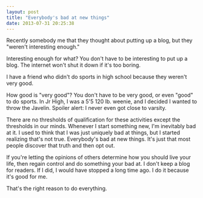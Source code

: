 ```yaml
---
layout: post
title: "Everybody's bad at new things"
date: 2013-07-31 20:25:38
---
```


<p class="p1">
  Recently somebody me that they thought about putting up a blog, but they "weren't interesting enough."
</p>

<p class="p1">
  Interesting enough for what? You don't have to be interesting to put up a blog. The internet won't shut it down if it's too boring.
</p>

<p class="p1">
  I have a friend who didn't do sports in high school because they weren't very good.
</p>

<p class="p1">
  How good is "very good"? You don't have to be very good, or even "good" to do sports. In Jr High, I was a 5'5 120 lb. weenie, and I decided I wanted to throw the Javelin. Spoiler alert: I never even got close to varsity.
</p>

<p class="p1">
  There are no thresholds of qualification for these activities except the thresholds in our minds. Whenever I start something new, I'm inevitably bad at it. I used to think that I was just uniquely bad at things, but I started realizing that's not true. Everybody's bad at new things. It's just that most people discover that truth and then opt out.
</p>

<p class="p1">
  If you're letting the opinions of others determine how you should live your life, then regain control and do something your bad at. I don't keep a blog for readers. If I did, I would have stopped a long time ago. I do it because it's good for me.
</p>

<p class="p1">
  That's the right reason to do everything.
</p>